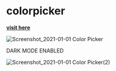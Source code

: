 # colorpicker
[**visit here**]([https:///](https://raj2300.github.io/colorpicker/))



![Screenshot_2021-01-01 Color Picker](https://user-images.githubusercontent.com/69300666/103451210-19584800-4c76-11eb-8a77-4eb517a21fce.png)


DARK MODE ENABLED

![Screenshot_2021-01-01 Color Picker(2)](https://user-images.githubusercontent.com/69300666/103451254-63d9c480-4c76-11eb-8f1f-cfbf4df74096.png)




